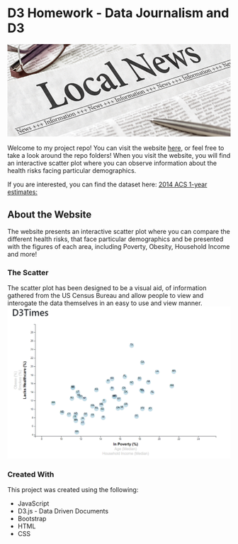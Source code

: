 # D3 Homework - Data Journalism and D3

![Header](Images/Header.PNG)<br>

Welcome to my project repo!
You can visit the website [here](https://kirstiemccown.github.io/D3-challenge/), or feel free to take a look around the repo folders!
When you visit the website, you will find an interactive scatter plot where you can observe information about the health risks facing particular demographics.

If you are interested, you can find the dataset here: [2014 ACS 1-year estimates:](https://factfinder.census.gov/faces/nav/jsf/pages/searchresults.xhtml)

## About the Website

The website presents an interactive scatter plot where you can compare the different health risks, that face particular demographics and be presented with the figures of each area, including Poverty, Obesity, Household Income and more!

### The Scatter

The scatter plot has been designed to be a visual aid, of information gathered from the US Census Bureau and allow people to view and interogate the data themselves in an easy to use and view manner. <br>
![scatter](Images/Scatter.PNG)<br>

### Created With

This project was created using the following:<br>

- JavaScript
- D3.js - Data Driven Documents
- Bootstrap
- HTML
- CSS
